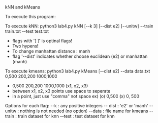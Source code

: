 kNN and kMeans

To execute this program:

To execute kNN: 
python3 lab4.py kNN [--k 3] [--dist e2] [--unitw] --train train.txt --test test.txt

- flags with '[ ]' is optinal flags! 
- Two hypens!
- To change manhattan distance : manh 
- flag '--dist' indicates whether choose euclidean (e2) or manhattan (manh)

To execute kmeans:
python3 lab4.py kMeans [--dist e2] --data data.txt 0,500 200,200 1000,1000
- 0,500 200,200 1000,1000 (x1, x2, x3) 
- between x1, x2, x3 points use space to seperate
- in a point, just use "comma" not space ex) (o) 0,500 (x) 0, 500 

Options for each flag:
--k : any positive integers
-- dist : 'e2' or 'manh'
--unitw : nothing is not needed (no option)
--data : file name for kmeans
--train : train dataset for knn
--test : test dataset for knn
